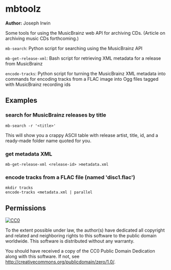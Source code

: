 # mbtoolz

**Author:** Joseph Irwin

Some tools for using the MusicBrainz web API for archiving CDs. (Article on
archiving music CDs forthcoming.)

`mb-search`: Python script for searching using the MusicBrainz API

`mb-get-release-xml`: Bash script for retrieving XML metadata for a release from MusicBrainz

`encode-tracks`: Python script for turning the MusicBrainz XML metadata into commands for
encoding tracks from a FLAC image into Ogg files tagged with MusicBrainz recording ids


## Examples

### search for MusicBrainz releases by title

    mb-search -r '<title>'

This will show you a crappy ASCII table with release artist, title, id, and a ready-made folder name quoted for you.

### get metadata XML

    mb-get-release-xml <release-id> >metadata.xml

### encode tracks from a FLAC file (named 'disc1.flac')

    mkdir tracks
    encode-tracks <metadata.xml | parallel


## Permissions

[![CC0](http://i.creativecommons.org/p/zero/1.0/88x31.png)](http://creativecommons.org/publicdomain/zero/1.0/)

To the extent possible under law, the author(s) have dedicated all copyright
and related and neighboring rights to this software to the public domain
worldwide. This software is distributed without any warranty.

You should have received a copy of the CC0 Public Domain Dedication along with
this software. If not, see <http://creativecommons.org/publicdomain/zero/1.0/>.
